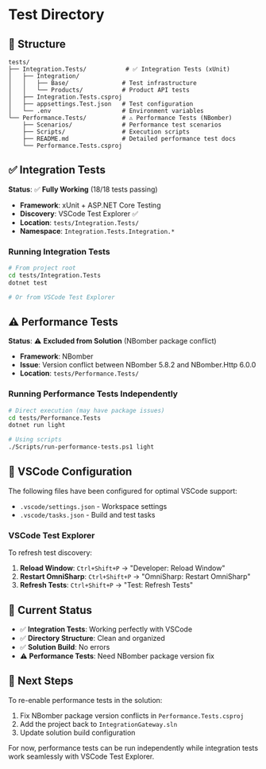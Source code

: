# Test Directory

## 📁 Structure

```
tests/
├── Integration.Tests/           # ✅ Integration Tests (xUnit)
│   ├── Integration/
│   │   ├── Base/               # Test infrastructure
│   │   └── Products/           # Product API tests
│   ├── Integration.Tests.csproj
│   ├── appsettings.Test.json   # Test configuration
│   └── .env                    # Environment variables
└── Performance.Tests/          # ⚠️ Performance Tests (NBomber)
    ├── Scenarios/              # Performance test scenarios  
    ├── Scripts/                # Execution scripts
    ├── README.md               # Detailed performance test docs
    └── Performance.Tests.csproj
```

## ✅ Integration Tests

**Status**: ✅ **Fully Working** (18/18 tests passing)

- **Framework**: xUnit + ASP.NET Core Testing
- **Discovery**: VSCode Test Explorer ✅
- **Location**: `tests/Integration.Tests/`
- **Namespace**: `Integration.Tests.Integration.*`

### Running Integration Tests

```bash
# From project root
cd tests/Integration.Tests
dotnet test

# Or from VSCode Test Explorer
```

## ⚠️ Performance Tests  

**Status**: ⚠️ **Excluded from Solution** (NBomber package conflict)

- **Framework**: NBomber 
- **Issue**: Version conflict between NBomber 5.8.2 and NBomber.Http 6.0.0
- **Location**: `tests/Performance.Tests/`

### Running Performance Tests Independently

```bash
# Direct execution (may have package issues)
cd tests/Performance.Tests
dotnet run light

# Using scripts
./Scripts/run-performance-tests.ps1 light
```

## 🔧 VSCode Configuration

The following files have been configured for optimal VSCode support:

- `.vscode/settings.json` - Workspace settings
- `.vscode/tasks.json` - Build and test tasks

### VSCode Test Explorer

To refresh test discovery:

1. **Reload Window**: `Ctrl+Shift+P` → "Developer: Reload Window"
2. **Restart OmniSharp**: `Ctrl+Shift+P` → "OmniSharp: Restart OmniSharp"  
3. **Refresh Tests**: `Ctrl+Shift+P` → "Test: Refresh Tests"

## 🎯 Current Status

- ✅ **Integration Tests**: Working perfectly with VSCode
- ✅ **Directory Structure**: Clean and organized
- ✅ **Solution Build**: No errors
- ⚠️ **Performance Tests**: Need NBomber package version fix

## 🔄 Next Steps

To re-enable performance tests in the solution:

1. Fix NBomber package version conflicts in `Performance.Tests.csproj`
2. Add the project back to `IntegrationGateway.sln`
3. Update solution build configuration

For now, performance tests can be run independently while integration tests work seamlessly with VSCode Test Explorer.